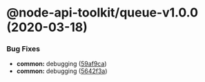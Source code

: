 # @node-api-toolkit/queue-v1.0.0 (2020-03-18)


### Bug Fixes

* **common:** debugging ([59af9ca](https://github.com/tolicodes/node-api-toolkit/commit/59af9ca574f0601d163012a378c23c8aa7c71c1d))
* **common:** debugging ([5642f3a](https://github.com/tolicodes/node-api-toolkit/commit/5642f3a5dba8669c78a9db0fa66e48984806555c))
